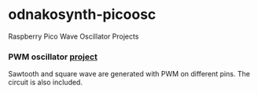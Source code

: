 # odnakosynth-picoosc
Raspberry Pico Wave Oscillator Projects

### PWM oscillator [project](https://github.com/devklee/odnakosynth-picoosc/tree/main/pwmosc)

Sawtooth and square wave are generated with PWM on different pins. The circuit is also included.
